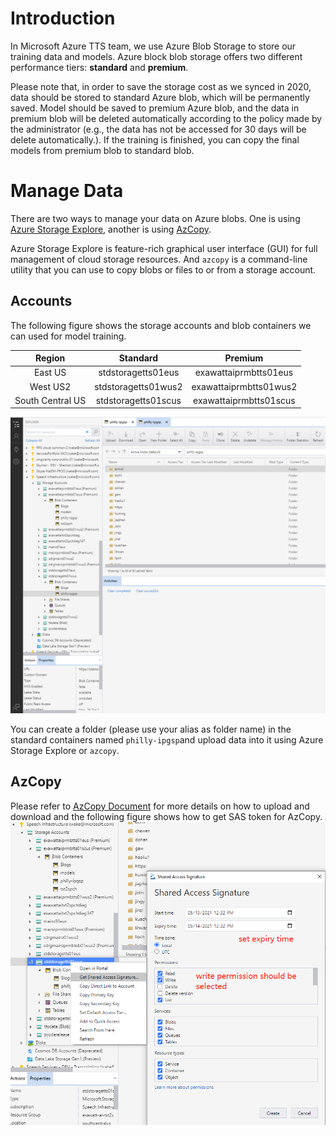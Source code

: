 # Introduction

In Microsoft Azure TTS team, we use Azure Blob Storage to store our training data and models. Azure block blob storage offers two different performance tiers: **standard** and **premium**.

Please note that, in order to save the storage cost as we synced in 2020, data should be stored to standard Azure blob, which will be permanently saved.
Model should be saved to premium Azure blob, and the data in premium blob will be deleted automatically according to the policy made by the administrator (e.g., the data has not be accessed for 30 days will be delete automatically.).
If the training is finished, you can copy the final models from premium blob to standard blob.

# Manage Data

There are two ways to manage your data on Azure blobs. One is using [Azure Storage Explore](https://azure.microsoft.com/en-us/features/storage-explorer/), another is using [AzCopy](https://docs.microsoft.com/en-us/azure/storage/common/storage-use-azcopy-v10).

Azure Storage Explore is feature-rich graphical user interface (GUI) for full management of cloud storage resources.
And `azcopy` is a command-line utility that you can use to copy blobs or files to or from a storage account.

## Accounts

The following figure shows the storage accounts and blob containers we can used for model training.

|Region          |Standard           |Premium               |
|:--------------:|:-----------------:|:--------------------:|
|East US         |stdstoragetts01eus |exawattaiprmbtts01eus |
|West US2        |stdstoragetts01wus2|exawattaiprmbtts01wus2|
|South Central US|stdstoragetts01scus|exawattaiprmbtts01scus|

![](figure/azureblob.png)

You can create a folder (please use your alias as folder name) in the standard containers named `philly-ipgsp`and upload data into it using Azure Storage Explore or `azcopy`.

## AzCopy

Please refer to [AzCopy Document](https://docs.microsoft.com/en-us/azure/storage/common/storage-use-azcopy-v10) for more details on how to upload and download and the following figure shows how to get SAS token for AzCopy.
![](figure/SAS.png)